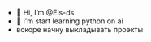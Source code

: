 - 👋 Hi, I’m @Els-ds
- 👀 i'm start learning python on ai
- вскоре начну выкладывать проэкты

<!---
Els-ds/Els-ds is a ✨ special ✨ repository because its `README.md` (this file) appears on your GitHub profile.
You can click the Preview link to take a look at your changes.
--->
